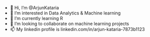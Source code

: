 - 👋 Hi, I’m @ArjunKataria
- 👀 I’m interested in Data Analytics & Machine learning
- 🌱 I’m currently learning R
- 💞️ I’m looking to collaborate on machine learning projects
- 📫 My linkedin profile is linkedin.com/in/arjun-kataria-7873b1123

<!---
ArjunKataria/ArjunKataria is a ✨ special ✨ repository because its `README.md` (this file) appears on your GitHub profile.
You can click the Preview link to take a look at your changes.
--->
